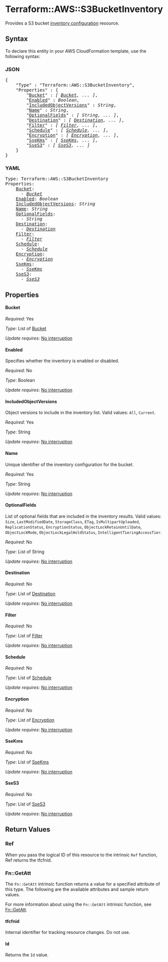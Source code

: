 # Terraform::AWS::S3BucketInventory

Provides a S3 bucket [inventory configuration](https://docs.aws.amazon.com/AmazonS3/latest/dev/storage-inventory.html) resource.

## Syntax

To declare this entity in your AWS CloudFormation template, use the following syntax:

### JSON

<pre>
{
    "Type" : "Terraform::AWS::S3BucketInventory",
    "Properties" : {
        "<a href="#bucket" title="Bucket">Bucket</a>" : <i>[ <a href="bucket.md">Bucket</a>, ... ]</i>,
        "<a href="#enabled" title="Enabled">Enabled</a>" : <i>Boolean</i>,
        "<a href="#includedobjectversions" title="IncludedObjectVersions">IncludedObjectVersions</a>" : <i>String</i>,
        "<a href="#name" title="Name">Name</a>" : <i>String</i>,
        "<a href="#optionalfields" title="OptionalFields">OptionalFields</a>" : <i>[ String, ... ]</i>,
        "<a href="#destination" title="Destination">Destination</a>" : <i>[ <a href="destination.md">Destination</a>, ... ]</i>,
        "<a href="#filter" title="Filter">Filter</a>" : <i>[ <a href="filter.md">Filter</a>, ... ]</i>,
        "<a href="#schedule" title="Schedule">Schedule</a>" : <i>[ <a href="schedule.md">Schedule</a>, ... ]</i>,
        "<a href="#encryption" title="Encryption">Encryption</a>" : <i>[ <a href="encryption.md">Encryption</a>, ... ]</i>,
        "<a href="#ssekms" title="SseKms">SseKms</a>" : <i>[ <a href="ssekms.md">SseKms</a>, ... ]</i>,
        "<a href="#sses3" title="SseS3">SseS3</a>" : <i>[ <a href="sses3.md">SseS3</a>, ... ]</i>
    }
}
</pre>

### YAML

<pre>
Type: Terraform::AWS::S3BucketInventory
Properties:
    <a href="#bucket" title="Bucket">Bucket</a>: <i>
      - <a href="bucket.md">Bucket</a></i>
    <a href="#enabled" title="Enabled">Enabled</a>: <i>Boolean</i>
    <a href="#includedobjectversions" title="IncludedObjectVersions">IncludedObjectVersions</a>: <i>String</i>
    <a href="#name" title="Name">Name</a>: <i>String</i>
    <a href="#optionalfields" title="OptionalFields">OptionalFields</a>: <i>
      - String</i>
    <a href="#destination" title="Destination">Destination</a>: <i>
      - <a href="destination.md">Destination</a></i>
    <a href="#filter" title="Filter">Filter</a>: <i>
      - <a href="filter.md">Filter</a></i>
    <a href="#schedule" title="Schedule">Schedule</a>: <i>
      - <a href="schedule.md">Schedule</a></i>
    <a href="#encryption" title="Encryption">Encryption</a>: <i>
      - <a href="encryption.md">Encryption</a></i>
    <a href="#ssekms" title="SseKms">SseKms</a>: <i>
      - <a href="ssekms.md">SseKms</a></i>
    <a href="#sses3" title="SseS3">SseS3</a>: <i>
      - <a href="sses3.md">SseS3</a></i>
</pre>

## Properties

#### Bucket

_Required_: Yes

_Type_: List of <a href="bucket.md">Bucket</a>

_Update requires_: [No interruption](https://docs.aws.amazon.com/AWSCloudFormation/latest/UserGuide/using-cfn-updating-stacks-update-behaviors.html#update-no-interrupt)

#### Enabled

Specifies whether the inventory is enabled or disabled.

_Required_: No

_Type_: Boolean

_Update requires_: [No interruption](https://docs.aws.amazon.com/AWSCloudFormation/latest/UserGuide/using-cfn-updating-stacks-update-behaviors.html#update-no-interrupt)

#### IncludedObjectVersions

Object versions to include in the inventory list. Valid values: `All`, `Current`.

_Required_: Yes

_Type_: String

_Update requires_: [No interruption](https://docs.aws.amazon.com/AWSCloudFormation/latest/UserGuide/using-cfn-updating-stacks-update-behaviors.html#update-no-interrupt)

#### Name

Unique identifier of the inventory configuration for the bucket.

_Required_: Yes

_Type_: String

_Update requires_: [No interruption](https://docs.aws.amazon.com/AWSCloudFormation/latest/UserGuide/using-cfn-updating-stacks-update-behaviors.html#update-no-interrupt)

#### OptionalFields

List of optional fields that are included in the inventory results.
Valid values: `Size`, `LastModifiedDate`, `StorageClass`, `ETag`, `IsMultipartUploaded`, `ReplicationStatus`, `EncryptionStatus`, `ObjectLockRetainUntilDate`, `ObjectLockMode`, `ObjectLockLegalHoldStatus`, `IntelligentTieringAccessTier`.

_Required_: No

_Type_: List of String

_Update requires_: [No interruption](https://docs.aws.amazon.com/AWSCloudFormation/latest/UserGuide/using-cfn-updating-stacks-update-behaviors.html#update-no-interrupt)

#### Destination

_Required_: No

_Type_: List of <a href="destination.md">Destination</a>

_Update requires_: [No interruption](https://docs.aws.amazon.com/AWSCloudFormation/latest/UserGuide/using-cfn-updating-stacks-update-behaviors.html#update-no-interrupt)

#### Filter

_Required_: No

_Type_: List of <a href="filter.md">Filter</a>

_Update requires_: [No interruption](https://docs.aws.amazon.com/AWSCloudFormation/latest/UserGuide/using-cfn-updating-stacks-update-behaviors.html#update-no-interrupt)

#### Schedule

_Required_: No

_Type_: List of <a href="schedule.md">Schedule</a>

_Update requires_: [No interruption](https://docs.aws.amazon.com/AWSCloudFormation/latest/UserGuide/using-cfn-updating-stacks-update-behaviors.html#update-no-interrupt)

#### Encryption

_Required_: No

_Type_: List of <a href="encryption.md">Encryption</a>

_Update requires_: [No interruption](https://docs.aws.amazon.com/AWSCloudFormation/latest/UserGuide/using-cfn-updating-stacks-update-behaviors.html#update-no-interrupt)

#### SseKms

_Required_: No

_Type_: List of <a href="ssekms.md">SseKms</a>

_Update requires_: [No interruption](https://docs.aws.amazon.com/AWSCloudFormation/latest/UserGuide/using-cfn-updating-stacks-update-behaviors.html#update-no-interrupt)

#### SseS3

_Required_: No

_Type_: List of <a href="sses3.md">SseS3</a>

_Update requires_: [No interruption](https://docs.aws.amazon.com/AWSCloudFormation/latest/UserGuide/using-cfn-updating-stacks-update-behaviors.html#update-no-interrupt)

## Return Values

### Ref

When you pass the logical ID of this resource to the intrinsic `Ref` function, Ref returns the tfcfnid.

### Fn::GetAtt

The `Fn::GetAtt` intrinsic function returns a value for a specified attribute of this type. The following are the available attributes and sample return values.

For more information about using the `Fn::GetAtt` intrinsic function, see [Fn::GetAtt](https://docs.aws.amazon.com/AWSCloudFormation/latest/UserGuide/intrinsic-function-reference-getatt.html).

#### tfcfnid

Internal identifier for tracking resource changes. Do not use.

#### Id

Returns the <code>Id</code> value.

